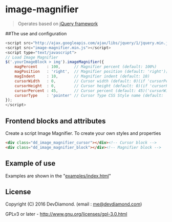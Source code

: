 # image-magnifier

> Operates based on [jQuery framework](http://jquery.com/ "jQuery")

##The use and configuration
```javascript
<script src="http://ajax.googleapis.com/ajax/libs/jquery/1/jquery.min.js"></script>
<script src="image-magnifier.min.js"></script>
<script type="text/javascript">
// Load Image Magnifier
$('.yourImageBlock > img').imageMagnifier({
    magPercent    : 100,      // Magnifier percent (default: 100%)
    magPosition   : 'right',  // Magnifier position (default: 'right')[top, bottom, left, right]
    magIndent     : 10,       // Magnifier indent (default: 10)
    cursorWidth   : 0,        // Cursor width (default: 0)(if 'cursorPercent' is not specified)
    cursorHeight  : 0,        // Cursor height (default: 0)(if 'cursorPercent' is not specified)
    cursorPercent : 45,       // Cursor percent (default: 45)('cursorWidth' and 'cursorHeight' is set automatically on the percentage of image)
    cursorType    : 'pointer' // Cursor Type CSS Style name (default: 'pointer')[default, crosshair, move, pointer, etc]
});
</script>
```

## Frontend blocks and attributes
Create a script Image Magnifier. To create your own styles and properties
```html
<div class="dd_image_magnifier_cursor"></div><!-- Cursor block -->
<div class="dd_image_magnifier_block"></div><!-- Magnifier block -->
```

## Example of use
Examples are shown in the "[examples/index.html](https://github.com/DevDiamondCom/image-magnifier/blob/master/examples/index.html "")"

## License
Copyright (C) 2016 DevDiamond. (email : me@devdiamond.com)

GPLv3 or later - http://www.gnu.org/licenses/gpl-3.0.html